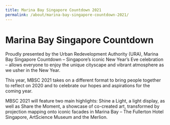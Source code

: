 ```yaml
---
title: Marina Bay Singapore Countdown 2021
permalink: /about/marina-bay-singapore-countdown-2021/
---
```


# Marina Bay Singapore Countdown

Proudly presented by the Urban Redevelopment Authority (URA), Marina Bay Singapore Countdown – Singapore’s iconic New Year’s Eve celebration – allows everyone to enjoy the unique cityscape and vibrant atmosphere as we usher in the New Year. 

This year, MBSC 2021 takes on a different format to bring people together to reflect on 2020 and to celebrate our hopes and aspirations for the coming year. 

MBSC 2021 will feature two main highlights: Shine a Light, a light display, as well as Share the Moment, a showcase of co-created art, transformed by projection mapping onto iconic facades in Marina Bay – The Fullerton Hotel Singapore, ArtScience Museum and the Merlion. 

